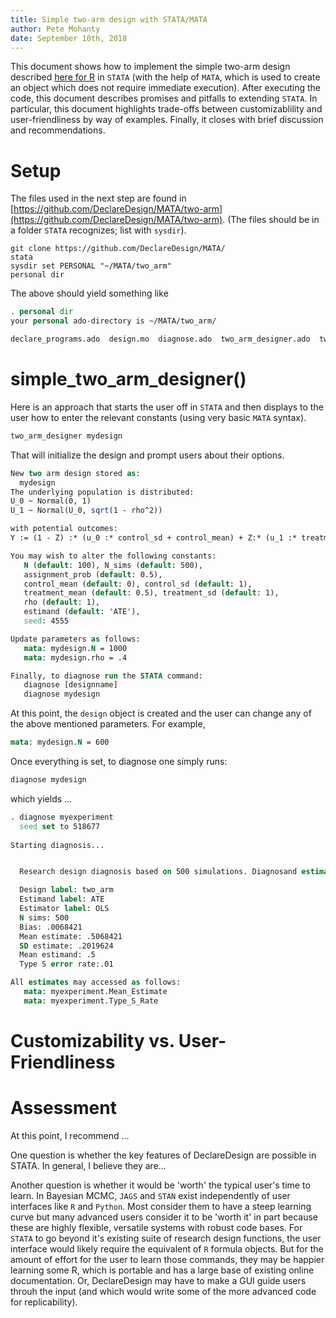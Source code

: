```yaml
---
title: Simple two-arm design with STATA/MATA
author: Pete Mohanty
date: September 10th, 2018
---
```


This document shows how to implement the simple two-arm design described [here for R](https://declaredesign.org/library/articles/simple_two_arm.html) in `STATA` (with the help of `MATA`, which is used to create an object which does not require immediate execution). After executing the code, this document describes promises and pitfalls to extending `STATA`. In particular, this document highlights trade-offs between customizablility and user-friendliness by way of examples. Finally, it closes with brief discussion and recommendations. 

# Setup

The files used in the next step are found in [https://github.com/DeclareDesign/MATA/two-arm](https://github.com/DeclareDesign/MATA/two-arm). 
(The files should be in a folder `STATA` recognizes; list with `sysdir`).

```
git clone https://github.com/DeclareDesign/MATA/
stata
sysdir set PERSONAL "~/MATA/two_arm"
personal dir
```
The above should yield something like
```STATA
. personal dir
your personal ado-directory is ~/MATA/two_arm/

declare_programs.ado  design.mo  diagnose.ado  two_arm_designer.ado  two_arm.md
```


# simple_two_arm_designer() 

Here is an approach that starts the user off in `STATA` and then displays to the user how to enter the relevant constants (using very basic `MATA` syntax). 

```STATA
two_arm_designer mydesign
```
That will initialize the design and prompt users about their options.
```STATA
New two arm design stored as:
  mydesign
The underlying population is distributed:
U_0 ~ Normal(0, 1)
U_1 ~ Normal(U_0, sqrt(1 - rho^2))

with potential outcomes:
Y := (1 - Z) :* (u_0 :* control_sd + control_mean) + Z:* (u_1 :* treatment_sd + treatment_mean))

You may wish to alter the following constants:
   N (default: 100), N_sims (default: 500),
   assignment_prob (default: 0.5),
   control_mean (default: 0), control_sd (default: 1),
   treatment_mean (default: 0.5), treatment_sd (default: 1),
   rho (default: 1),
   estimand (default: 'ATE'),
   seed: 4555

Update parameters as follows:
   mata: mydesign.N = 1000
   mata: mydesign.rho = .4

Finally, to diagnose run the STATA command:
   diagnose [designname]
   diagnose mydesign
```
At this point, the `design` object is created and the user can change any of the above mentioned parameters. For example,
```STATA
mata: mydesign.N = 600
```
Once everything is set, to diagnose one simply runs:

```STATA
diagnose mydesign
```
which yields ...

```STATA
. diagnose myexperiment
  seed set to 518677
  
Starting diagnosis...


  Research design diagnosis based on 500 simulations. Diagnosand estimates:

  Design label: two_arm
  Estimand label: ATE
  Estimator label: OLS
  N sims: 500
  Bias: .0068421
  Mean estimate: .5068421
  SD estimate: .2019624
  Mean estimand: .5
  Type S error rate:.01

All estimates may accessed as follows:
   mata: myexperiment.Mean_Estimate
   mata: myexperiment.Type_S_Rate
```



# Customizability vs. User-Friendliness

# Assessment

At this point, I recommend ... 

One question is whether the key features of DeclareDesign are possible in STATA. In general, I believe they are... 

Another question is whether it would be 'worth' the typical user's time to learn. In Bayesian MCMC, `JAGS` and `STAN` exist independently of user interfaces like `R` and `Python`. Most consider them to have a steep learning curve but many advanced users consider it to be 'worth it' in part because these are highly flexible, versatile systems with robust code bases. For `STATA` to go beyond it's existing suite of research design functions, the user interface would likely require the equivalent of `R` formula objects. But for the amount of effort for the user to learn those commands, they may be happier learning some R, which is portable and has a large base of existing online documentation. Or, DeclareDesign may have to make a GUI guide users throuh the input (and which would write some of the more advanced code for replicability).